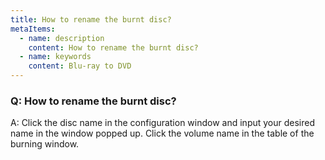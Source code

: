 ```yaml
---
title: How to rename the burnt disc?
metaItems:
  - name: description
    content: How to rename the burnt disc?
  - name: keywords
    content: Blu-ray to DVD
---
```


### Q: How to rename the burnt disc?

A: Click the disc name in the configuration window and input your desired name in the window popped up.
Click the volume name in the table of the burning window.
